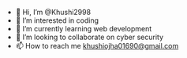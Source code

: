- 👋 Hi, I’m @Khushi2998
- 👀 I’m interested in coding
- 🌱 I’m currently learning web development 
- 💞️ I’m looking to collaborate on cyber security 
- 📫 How to reach me khushiojha01690@gmail.com

<!---
Khushi2998/Khushi2998 is a ✨ special ✨ repository because its `README.md` (this file) appears on your GitHub profile.
You can click the Preview link to take a look at your changes.
--->
